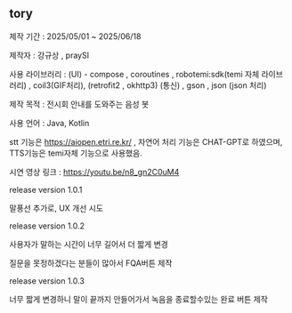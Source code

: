 tory
---

제작 기간 : 2025/05/01 ~ 2025/06/18

제작자 : 강규상 , praySI

사용 라이브러리 : (UI) - compose , coroutines , robotemi:sdk(temi 자체 라이브러리) , coil3(GIF처리), (retrofit2 , okhttp3) (통신) , gson , json (json 처리)

제작 목적 : 전시회 안내를 도와주는 음성 봇

사용 언어 : Java, Kotlin

stt 기능은 https://aiopen.etri.re.kr/ , 자연어 처리 기능은 CHAT-GPT로 하였으며, TTS기능은 temi자체 기능으로 사용했음.

시연 영상 링크 : https://youtu.be/n8_gn2C0uM4


release version 1.0.1

말풍선 추가로, UX 개선 시도


release version 1.0.2

사용자가 말하는 시간이 너무 길어서 더 짧게 변경

질문을 못정하겠다는 분들이 많아서 FQA버튼 제작


release version 1.0.3

너무 짧게 변경하니 말이 끝까지 안들어가서 녹음을 종료할수있는 완료 버튼 제작
